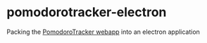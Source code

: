 # pomodorotracker-electron
Packing the [PomodoroTracker webapp](https://pomodoro-tracker.com/) into an electron application
